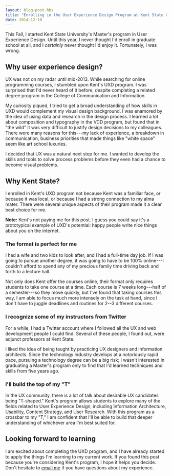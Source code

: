 ```yaml
---
layout: blog-post.hbs
title: "Enrolling in the User Experience Design Program at Kent State University"
date: 2014-12-10
---
```


This Fall, I started Kent State University's Master's program in User Experience Design. Until this year, I never thought I'd enroll in graduate school at all, and I *certainly* never thought I'd enjoy it. Fortunately, I was wrong.

## Why user experience design?

UX was not on my radar until mid-2013. While searching for online programming courses, I stumbled upon Kent's UXD program. I was surprised that I'd never heard of it before, despite completing a related degree program in the College of Communication and Information.

My curiosity piqued, I tried to get a broad understanding of how skills in UXD would complement my visual design background. I was enamored by the idea of using data and research in the design process. I learned a lot about composition and typography in the VCD program, but found that in "the wild" it was very difficult to justify design decisions to my colleagues. There were many reasons for this---my lack of experience, a breakdown in communication, business priorities that made things like "white space" seem like art school luxuries.

I decided that UX was a natural next step for me. I wanted to develop the skills and tools to solve process problems before they even had a chance to become visual problems.

## Why Kent State?

I enrolled in Kent's UXD program not because Kent was a familiar face, or because it was local, or because I had a strong connection to my alma mater. There were several unique aspects of their program made it a clear best choice for me.

**Note:** Kent's not paying me for this post. I guess you could say it's a prototypical example of UXD's potential: happy people write nice things about you on the internet.

### The format is perfect for me

I had a wife and two kids to look after, and I had a full-time day job. If I was going to pursue another degree, it was going to have to be 100% online---I couldn't afford to spend any of my precious family time driving back and forth to a lecture hall.

Not only does Kent offer the courses online, their format only requires students to take one course at a time. Each course is 7 weeks long---half of a semester---so they move quickly, but I've found that taking courses this way, I am able to focus much more intensely on the task at hand, since I don't have to juggle deadlines and routines for 2--3 different courses.

### I recognize some of my instructors from Twitter

For a while, I had a Twitter account where I followed all the UX and web development people I could find. Several of these people, I found out, were adjunct professors at Kent State.

I liked the idea of being taught by practicing UX designers and information architects. Since the technology industry develops at a notoriously rapid pace, pursuing a technology degree can be a big risk; I wasn't interested in graduating a Master's program only to find that I'd learned techniques and skills from five years ago.

### I'll build the top of my "T"

In the UX community, there is a lot of talk about desirable UX candidates being "T-shaped." Kent's program allows students to explore many of the fields related to User Experience Design, including Information Architecture, Usability, Content Strategy, and User Research. With this program as a crossbar to my "T," I am confident that I'll be able to build that deeper understanding of whichever area I'm best suited for.

## Looking forward to learning

I am excited about completing the UXD program, and I have already started to apply the things I'm learning to my current work. If you found this post because you're considering Kent's program, I hope it helps you decide. Don't hesitate to [email me](mailto:{{site.email}}) if you have questions about my experience.
